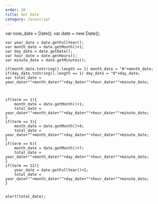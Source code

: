 ```yaml
---
order: 20
title: Get Date
category: Javascript
---
```


var now_date = Date();
	var date = new Date();
	
	var year_date = date.getFullYear();
	var month_date = date.getMonth()+1;
	var day_date = date.getDate();
	var hour_date = date.getHours();
	var minute_date = date.getMinutes();

	if(month_date.toString().length == 1) month_date = "0"+month_date;
	if(day_date.toString().length == 1) day_date = "0"+day_date;
	var total_date = year_date+""+month_date+""+day_date+""+hour_date+""+minute_date;

	

	if(term == 1){
		month_date = date.getMonth()+1;
		total_date = year_date+""+month_date+""+day_date+""+hour_date+""+minute_date;
	}
	if(term == 3){
		month_date = date.getMonth()+4;
		total_date = year_date+""+month_date+""+day_date+""+hour_date+""+minute_date;
	}
	if(term == 6){
		month_date = date.getMonth()+7;
		total_date = year_date+""+month_date+""+day_date+""+hour_date+""+minute_date;
	}
	if(term == 12){
		year_date = date.getFullYear()+2;
		total_date = year_date+""+month_date+""+day_date+""+hour_date+""+minute_date;
	}
	
	
	alert(total_date);
